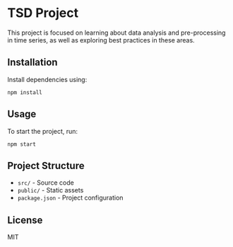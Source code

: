 # TSD Project

This project is focused on learning about data analysis and pre-processing in time series, as well as exploring best practices in these areas.

## Installation

Install dependencies using:

```
npm install
```

## Usage

To start the project, run:

```
npm start
```

## Project Structure

- `src/` - Source code
- `public/` - Static assets
- `package.json` - Project configuration

## License

MIT

